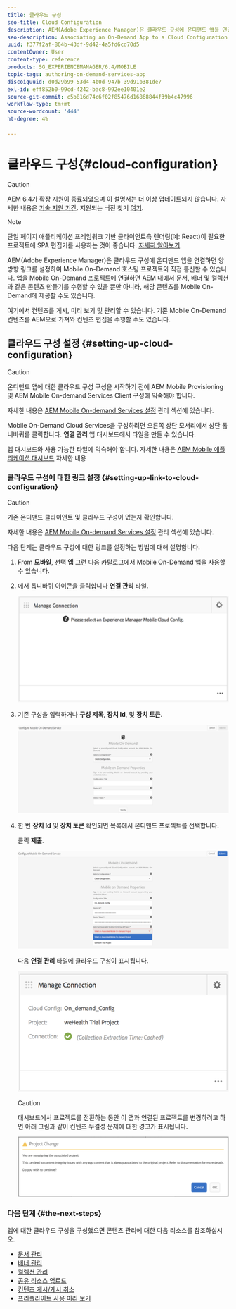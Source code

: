 ```yaml
---
title: 클라우드 구성
seo-title: Cloud Configuration
description: AEM(Adobe Experience Manager)은 클라우드 구성에 온디맨드 앱을 연결하면 양방향 링크를 설정하여 Mobile On-Demand 호스팅 프로젝트와 직접 통신할 수 있습니다. 자세한 내용은 이 페이지를 참조하십시오.
seo-description: Associating an On-Demand App to a Cloud Configuration allows Adobe Experience Manager (AEM) to communicate directly with a Mobile On-Demand hosted project by establishing a two way link. Follow this page to learn more.
uuid: f377f2af-864b-43df-9d42-4a5fd6cd70d5
contentOwner: User
content-type: reference
products: SG_EXPERIENCEMANAGER/6.4/MOBILE
topic-tags: authoring-on-demand-services-app
discoiquuid: d0d29b99-53d4-4b0d-947b-39d91b381de7
exl-id: eff852b0-99cd-4242-bac8-992ee10401e2
source-git-commit: c5b816d74c6f02f85476d16868844f39b4c47996
workflow-type: tm+mt
source-wordcount: '444'
ht-degree: 4%

---
```


# 클라우드 구성{#cloud-configuration}

>[!CAUTION]
>
>AEM 6.4가 확장 지원이 종료되었으며 이 설명서는 더 이상 업데이트되지 않습니다. 자세한 내용은 [기술 지원 기간](https://helpx.adobe.com/kr/support/programs/eol-matrix.html). 지원되는 버전 찾기 [여기](https://experienceleague.adobe.com/docs/).

>[!NOTE]
>
>단일 페이지 애플리케이션 프레임워크 기반 클라이언트측 렌더링(예: React)이 필요한 프로젝트에 SPA 편집기를 사용하는 것이 좋습니다. [자세히 알아보기](/help/sites-developing/spa-overview.md).

AEM(Adobe Experience Manager)은 클라우드 구성에 온디맨드 앱을 연결하면 양방향 링크를 설정하여 Mobile On-Demand 호스팅 프로젝트와 직접 통신할 수 있습니다. 앱을 Mobile On-Demand 프로젝트에 연결하면 AEM 내에서 문서, 배너 및 컬렉션과 같은 콘텐츠 만들기를 수행할 수 있을 뿐만 아니라, 해당 콘텐츠를 Mobile On-Demand에 제공할 수도 있습니다.

여기에서 컨텐츠를 게시, 미리 보기 및 관리할 수 있습니다. 기존 Mobile On-Demand 컨텐츠를 AEM으로 가져와 컨텐츠 편집을 수행할 수도 있습니다.

## 클라우드 구성 설정 {#setting-up-cloud-configuration}

>[!CAUTION]
>
>온디맨드 앱에 대한 클라우드 구성 구성을 시작하기 전에 AEM Mobile Provisioning 및 AEM Mobile On-demand Services Client 구성에 익숙해야 합니다.
>
>자세한 내용은 [AEM Mobile On-demand Services 설정](/help/mobile/aem-mobile-setup.md) 관리 섹션에 있습니다.

Mobile On-Demand Cloud Services을 구성하려면 오른쪽 상단 모서리에서 상단 톱니바퀴를 클릭합니다. **연결 관리** 앱 대시보드에서 타일을 만들 수 있습니다.

앱 대시보드와 사용 가능한 타일에 익숙해야 합니다. 자세한 내용은 [AEM Mobile 애플리케이션 대시보드](/help/mobile/mobile-apps-ondemand-application-dashboard.md) 자세한 내용

### 클라우드 구성에 대한 링크 설정 {#setting-up-link-to-cloud-configuration}

>[!CAUTION]
>
>기존 온디맨드 클라이언트 및 클라우드 구성이 있는지 확인합니다.
>
>자세한 내용은 [AEM Mobile On-demand Services 설정](/help/mobile/aem-mobile-setup.md) 관리 섹션에 있습니다.

다음 단계는 클라우드 구성에 대한 링크를 설정하는 방법에 대해 설명합니다.

1. From **모바일**, 선택 **앱** 그런 다음 카탈로그에서 Mobile On-Demand 앱을 사용할 수 있습니다.
1. 에서 톱니바퀴 아이콘을 클릭합니다 **연결 관리** 타일.

   ![chlimage_1-65](assets/chlimage_1-65.png)

1. 기존 구성을 입력하거나 **구성 제목**, **장치 Id**, 및 **장치 토큰**.

   ![chlimage_1-66](assets/chlimage_1-66.png)

1. 한 번 **장치 Id** 및 **장치 토큰** 확인되면 목록에서 온디맨드 프로젝트를 선택합니다.

   클릭 **제출**.

   ![chlimage_1-67](assets/chlimage_1-67.png)

   다음 **연결 관리** 타일에 클라우드 구성이 표시됩니다.

   ![chlimage_1-68](assets/chlimage_1-68.png)

   >[!CAUTION]
   >
   >대시보드에서 프로젝트를 전환하는 동안 이 앱과 연결된 프로젝트를 변경하려고 하면 아래 그림과 같이 컨텐츠 무결성 문제에 대한 경고가 표시됩니다.

   ![chlimage_1-69](assets/chlimage_1-69.png)

### 다음 단계 {#the-next-steps}

앱에 대한 클라우드 구성을 구성했으면 콘텐츠 관리에 대한 다음 리소스를 참조하십시오.

* [문서 관리](/help/mobile/mobile-on-demand-managing-articles.md)
* [배너 관리](/help/mobile/mobile-on-demand-managing-banners.md)
* [컬렉션 관리](/help/mobile/mobile-on-demand-managing-collections.md)
* [공유 리소스 업로드](/help/mobile/mobile-on-demand-shared-resources.md)
* [컨텐츠 게시/게시 취소](/help/mobile/mobile-on-demand-publishing-unpublishing.md)
* [프리플라이트 사용 미리 보기](/help/mobile/aem-mobile-manage-ondemand-services.md)
